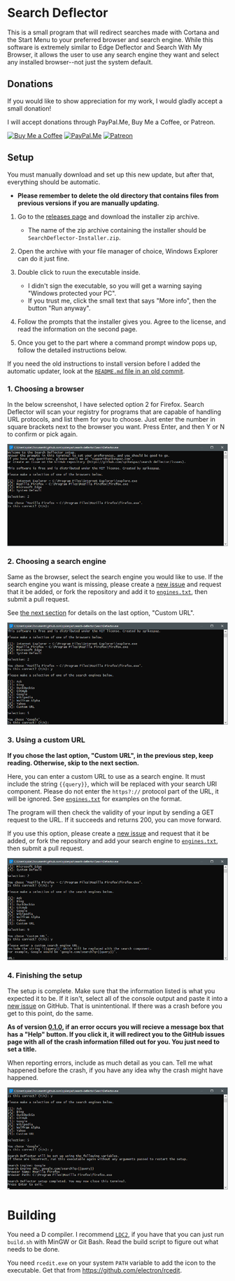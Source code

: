 # Search Deflector

This is a small program that will redirect searches made with Cortana and the Start Menu to your preferred browser and search engine. While this software is extremely similar to Edge Deflector and Search With My Browser, it allows the user to use any search engine they want and select any installed browser--not just the system default.

## Donations

If you would like to show appreciation for my work, I would gladly accept a small donation!

I will accept donations through PayPal.Me, Buy Me a Coffee, or Patreon.

[![Buy Me a Coffee](https://i.imgur.com/fN422E7.png)](https://buymeacoffee.com/spikespaz)
[![PayPal.Me](https://i.imgur.com/JWkunGi.png)](https://paypal.me/spikespaz)
[![Patreon](https://i.imgur.com/K05b2RO.png)](https://patreon.com/spikespaz)

## Setup

You must manually download and set up this new update, but after that, everything should be automatic.

* **Please remember to delete the old directory that contains files from previous versions if you are manually updating.**

1. Go to the [releases page](https://github.com/spikespaz/search-deflector/releases) and download the installer zip archive.
   * The name of the zip archive containing the installer should be `SearchDeflector-Installer.zip`.

2. Open the archive with your file manager of choice, Windows Explorer can do it just fine.

3. Double click to ruun the executable inside.
   * I didn't sign the executable, so you will get a warning saying "Windows protected your PC".
   * If you trust me, click the small text that says "More info", then the button "Run anyway".

4. Follow the prompts that the installer gives you. Agree to the license, and read the information on the second page.

5. Once you get to the part where a command prompt window pops up, follow the detailed instructions below.


If you need the old instructions to install version before I added the automatic updater, look at the [`README.md` file in an old commit](https://github.com/spikespaz/search-deflector/blob/3a5dd058c675f59e9aede303d6b333a29d94306a/README.md).


### 1. Choosing a browser

In the below screenshot, I have selected option 2 for Firefox. Search Deflector will scan your registry for programs that are capable of handling URL protocols, and list them for you to choose. Just enter the number in square brackets next to the browser you want. Press Enter, and then Y or N to confirm or pick again.

![Setup Screenshot 1](screenshots/setup-0.png)

### 2. Choosing a search engine

Same as the browser, select the search engine you would like to use. If the search engine you want is missing, please create a [new issue](https://github.com/spikespaz/search-deflector/issues/new) and request that it be added, or fork the repository and add it to [`engines.txt`](https://github.com/spikespaz/search-deflector/blob/master/engines.txt), then submit a pull request.

See [the next section](#3-using-a-custom-url) for details on the last option, "Custom URL".

![Setup Screenshot 2](screenshots/setup-1.png)

### 3. Using a custom URL

**If you chose the last option, "Custom URL", in the previous step, keep reading. Otherwise, skip to the next section.**

Here, you can enter a custom URL to use as a search engine. It must include the string `{{query}}`, which will be replaced with your search URI component. Please do not enter the `https?://` protocol part of the URL, it will be ignored. See [`engines.txt`](https://github.com/spikespaz/search-deflector/blob/master/engines.txt) for examples on the format.

The program will then check the validity of your input by sending a GET request to the URL. If it succeeds and returns 200, you can move forward.

If you use this option, please create a [new issue](https://github.com/spikespaz/search-deflector/issues/new) and request that it be added, or fork the repository and add your search engine to [`engines.txt`](https://github.com/spikespaz/search-deflector/blob/master/engines.txt), then submit a pull request.

![Setup Screenshot 3](screenshots/setup-2.png)

### 4. Finishing the setup

The setup is complete. Make sure that the information listed is what you expected it to be. If it isn't, select all of the console output and paste it into a [new issue](https://github.com/spikespaz/search-deflector/issues/new) on GitHub. That is unintentional. If there was a crash before you get to this point, do the same.

**As of version [0.1.0](https://github.com/spikespaz/releases/tag/0.1.0), if an error occurs you will recieve a message box that has a "Help" button. If you click it, it will redirect you to the GitHub issues page with all of the crash information filled out for you. You just need to set a title.**

When reporting errors, include as much detail as you can. Tell me what happened before the crash, if you have any idea why the crash might have happened.

![Setup Screenshot 4](screenshots/setup-3.png)

# Building

You need a D compiler. I recommend [`LDC2`](https://github.com/ldc-developers/ldc/releases), if you have that you can just run `build.sh` with MinGW or Git Bash. Read the build script to figure out what needs to be done.

You need `rcedit.exe` on your system `PATH` variable to add the icon to the executable. Get that from https://github.com/electron/rcedit.
